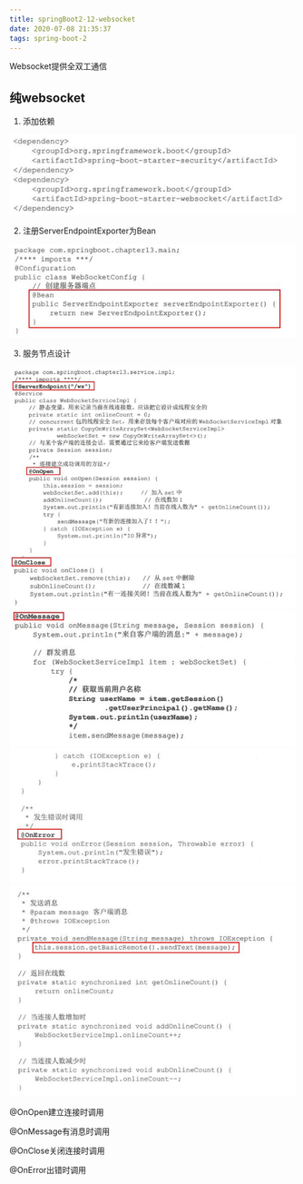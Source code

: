 ```yaml
---
title: springBoot2-12-websocket
date: 2020-07-08 21:35:37
tags: spring-boot-2
---
```


Websocket提供全双工通信

## 纯websocket

1. 添加依赖

<img src='springBoot2-12-websocket\601b94b1-77bd-4b27-970d-19af181a2a17.jpg'>

2. 注册ServerEndpointExporter为Bean

<img src='springBoot2-12-websocket\3a195650-2b35-43b3-986b-e765b2edcfbc.jpg'>

3. 服务节点设计

<img src='springBoot2-12-websocket\78a20651-dcb1-4d55-8dc7-2aa9fadd9c37.jpg'>
<img src='springBoot2-12-websocket\60cc868d-a440-41df-b1a5-19d03714d348.jpg'>
<img src='springBoot2-12-websocket\cf6f2266-411d-4cc2-a741-69f4808f18cf.jpg'>
<img src='springBoot2-12-websocket\cb91bba2-24c7-42a1-a57e-7d1909a2cf7e.jpg'>
<img src='springBoot2-12-websocket\acc8412c-4698-4507-b92f-3ae02ade8388.jpg'>

@OnOpen建立连接时调用

@OnMessage有消息时调用

@OnClose关闭连接时调用

@OnError出错时调用

